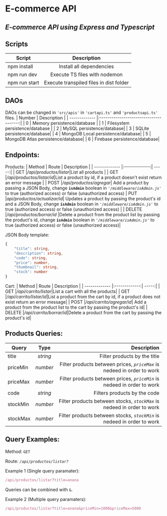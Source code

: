 # E-commerce API 
## _E-commerce API using Express and Typescript_

## Scripts
| Script        | Description                            |
| ------------- |:--------------------------------------:|
| npm install   | Install all dependencies               |
| npm run dev   | Execute TS files with nodemon          | 
| npm run start | Execute transpiled files in dist folder|
## DAOs
DAOs can be changed in `'src/apis'` in `'cartapi.ts'` and `'productsapi.ts'` files.
| Number        | Description                            |
| ------------- |:--------------------------------------:|
| 0 | Memory persistence/database           |
| 1 | Filesystem persistence/database          | 
| 2 | MySQL persistence/database|
| 3 | SQLite persistence/database|
| 4 | MongoDB Local persistence/database|
| 5 | MongoDB Atlas persistence/database|
| 6 | Firebase persistence/database|

## Endpoints:
Products:
| Method       | Route          | Description  |
| ------------- |:-------------:| -----:|
| GET     |*/api/productos/listar*|List all products |
| GET     |*/api/productos/listar/id*|List a product by id, if a product doesn't exist return an error message |
| POST    |*/api/productos/agregar*| Add a product by passing a JSON Body, change **`isAdmin`** boolean in *`'/middleware/isAdmin.js'`* to true (authorized access) or false (unauthorized access)
| PUT     |*api/productos/actualizar/id*| Updates a product by passing the product's id and a JSON Body, change **`isAdmin`** boolean in *`'/middleware/isAdmin.js'`* to true (authorized access) or false (unauthorized access) |
| DELETE |*/api/productos/borrar/id* |Delete a product from the product list by passing the product's id, change  **`isAdmin`** boolean in *`'/middleware/isAdmin.js'`* to true (authorized access) or false (unauthorized access)|

JSON Body template: 
```Typescript
{
    "title": string,
    "description": string,
    "code": string,
    "price": number,
    "thumbnail": string,
    "stock": number
}
```


Cart:
| Method       | Route          | Description  |
| ------------- |:-------------:| -----:|
| GET     |*/api/carrito/listar*|List a cart with all the products|
| GET     |*/api/carrito/listar/id*|List a product from the cart by id, if a product does not exist return an error message|
| POST    |*/api/carrito/agregar/id*| Add a product from the product list to the cart by passing the product's id|
| DELETE |*/api/carrito/borrar/id*|Delete a product from the cart by passing the product's id|

## Products Queries:


| Query      | Type          | Description  |
| ------------- |:-------------:| -----:|
| title     |_string_|Filter products by the title|
| priceMin     |_number_| Filter products between prices, *`priceMax`* is nedeed in order to work|
| priceMax   |_number_| Filter products between prices, *`priceMin`* is nedeed in order to work|
| code |_string_|Filters products by the code|
| stockMin |_number_|Filter products between stocks, *`stockMax`* is nedeed in order to work|
| stockMax |_number_|Filter products between stocks, *`stockMin`* is nedeed in order to work|

## Query Examples:
Method: `GET`

Route: _`/api/productos/listar?`_

Example 1 (Single query paramater):
```Typescript
/api/productos/listar?title=anana
````

Queries can be combined with `&`.

Example 2 (Multiple query paramaters): 
```Typescript
/api/productos/listar?title=anana&priceMin=1000&priceMax=5000
```